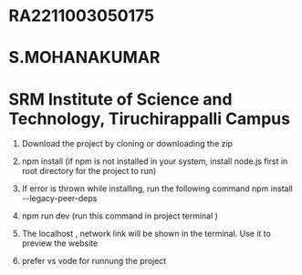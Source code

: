 # RA2211003050175
# S.MOHANAKUMAR
# SRM Institute of Science and Technology, Tiruchirappalli Campus

1. Download the project by cloning or downloading the zip

2. npm install 
(if npm is not installed in your system, install node.js first in root directory for the project to run)

3. If error is thrown while installing, run the following command
npm install --legacy-peer-deps


4. npm run dev 
(run this command in project terminal )

5. The localhost , network link will be shown in the terminal. Use it to preview the website

5. prefer vs vode for runnung the project